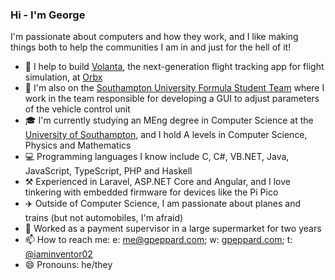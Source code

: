 ### Hi - I'm George

I'm passionate about computers and how they work, and I like making things both to help the communities I am in and just for the hell of it!

- 🔨 I help to build [Volanta](https://volanta.app), the next-generation flight tracking app for flight simulation, at [Orbx](https://orbx.group)
- :car: I'm also on the [Southampton University Formula Student Team](https://sufst.co.uk) where I work in the team responsible for developing a GUI to adjust parameters of the vehicle control unit
- 🎓 I'm currently studying an MEng degree in Computer Science at the [University of Southampton](https://ecs.soton.ac.uk), and I hold A levels in Computer Science, Physics and Mathematics
- 💻 Programming languages I know include C, C#, VB.NET, Java, JavaScript, TypeScript, PHP and Haskell
- ⚒️ Experienced in Laravel, ASP.NET Core and Angular, and I love tinkering with embedded firmware for devices like the Pi Pico
- ✈️ Outside of Computer Science, I am passionate about planes and trains (but not automobiles, I'm afraid)
- 🛒 Worked as a payment supervisor in a large supermarket for two years
- 📫 How to reach me: e: [me@gpeppard.com](me@gpeppard.com); w: [gpeppard.com](https://gpeppard.com); t: [@iaminventor02](https://twitter.com/iaminventor02)
- 😄 Pronouns: he/they
